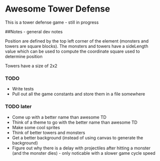 # Awesome Tower Defense
This is a tower defense game - still in progress

##Notes - general dev notes

Position are defined by the top left corner of the element (monsters and towers are square blocks). The monsters and towers have a sideLength value which can be used to compute the coordinate square used to determine position

Towers have a size of 2x2

### TODO
* Write tests
* Pull out all the game constants and store them in a file somewhere

### TODO later
* Come up with a better name than awesome TD
* Think of a theme to go with the better name than awesome TD
* Make some cool sprites
* Think of better towers and monsters
* Get a better background (instead of using canvas to generate the background)
* Figure out why there is a delay with projectiles after hitting a monster (and the monster dies) - only noticable with a slower game cycle speed
